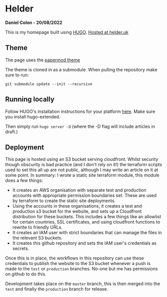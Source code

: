 # Helder

**Daniel Colon - 20/08/2022**

This is my homepage built using [HUGO](https://gohugo.io/).
[Hosted at helder.uk](https://helder.uk)

## Theme

The page uses the
[papermod theme](https://github.com/adityatelange/hugo-PaperMod)

The theme is cloned in as a submodule. When pulling the repository make sure to
run:

`git submodule update --init --recursive`

## Running locally

Follow HUGO's installation instructions for your platform
[here](https://gohugo.io/installation/).
Make sure you install hugo-extended.

Then simply run `hugo server -D` (where the -D flag will include articles in
draft.)

## Deployment

This page is hosted using an S3 bucket serving cloudfront. Whilst security
though obscurity is bad practice (and I don't rely on it!) the terraform
scripts used to set this all up are not public, although I may write an article
on it at some point. In summary:
I wrote a static site terraform module, this module does a few things:

- It creates an AWS organisation with separate test and production accounts
  with appropriate permission boundaries set. These are used by terraform to
  create the static site deployments.
- Using the accounts in these organisations, it creates a test and production s3
  bucket for the website, and sets up a Cloudfront distribution for these
  buckets. This includes a few things like an allowlist for certain countries,
  SSL certificates, and using cloudfront functions to rewrite to friendly URLs.
- It creates an IAM user with strict boundaries that can manage the files in the
  relevant S3 buckets.
- It creates this github repository and sets the IAM user's credentials as
  secrets.

Once this is in place, the workflows in this repository can use these
credentials to publish the website to the S3 bucket whenever a push is made to
the `test` or `production` branches. No-one but me has permissions on github
to do this.

Development takes place on the `master` branch, this is then merged into the
`test` and finally the `production` branch for release.